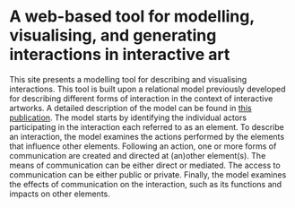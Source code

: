 # A web-based tool for modelling, visualising, and generating interactions in interactive art

This site presents a modelling tool for describing and visualising interactions. This tool is built upon a relational model previously developed for describing different forms of interaction in the context of interactive artworks. A detailed description of the model can be found in [this publication]([https://link-url-here.org](https://isea2023.ensad.fr/#towards-models-of-co-located-interaction-in-interactive-art)). The model starts by identifying the individual actors participating in the interaction each referred to as an element. To describe an interaction, the model examines the actions performed by the elements that influence other elements. Following an action, one or more forms of communication are created and directed at (an)other element(s). The means of communication can be either direct or mediated. The access to communication can be either public or private. Finally, the model examines the effects of communication on the interaction, such as its functions and impacts on other elements. 
